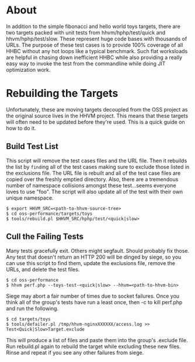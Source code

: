 About
=====

In addition to the simple fibonacci and hello world toys targets, there are two targets packed with unit
tests from hhvm/hphp/test/quick and hhvm/hphp/test/slow. These represent huge code bases with thousands
of URLs. The purpose of these test cases is to provide 100% coverage of all HHBC without any hot loops
like a typical benchmark. Such flat worksloads are helpful in chasing down inefficient HHBC while also
providing a really easy way to invoke the test from the commandline while doing JIT optimization work.


Rebuilding the Targets
======================

Unfortunately, these are moving targets decoupled from the OSS project as the original source lives
in the HHVM project. This means that these targets will often need to be updated before they're used.
This is a quick guide on how to do it.

Build Test List
---------------

This script will remove the test cases files and the URL file. Then it rebuilds the list by `find`ing
all of the test cases making sure to exclude those listed in the exclusions file. The URL file is
rebuilt and all of the test case files are copied over the freshly emptied directory. Also,
there are a tremendous number of namespace collisions amongst these test...seems everyone loves to use
"foo". The script will also update all of the test with their own unique namespace.

    $ export HHVM_SRC=<path-to-hhvm-source-tree>
    $ cd oss-performance/targets/toys
    $ tools/rebuild.pl $HHVM_SRC/hphp/test/<quick|slow>

Cull the Failing Tests
----------------------

Many tests gracefully exit. Others might segfault. Should probably fix those. Any test that doesn't
return an HTTP 200 will be dinged by siege, so you can use this script to find them, update the
exclusions file, remove the URLs, and delete the test files.

    $ cd oss-performance
    $ hhvm perf.php --toys-test-<quick|slow> --hhvm=<path-to-hhvm-bin>

Siege may abort a fair number of times due to socket failures. Once you think all of
the group's tests have run a least once, then <ctrl>-c to kill perf.php and run the following.

    $ cd targets/toys
    $ tools/defailer.pl /tmp/hhvm-nginxXXXXXX/access.log >> Test<Quick|Slow>Target.exclude

This will produce a list of files and paste them into the group's .exclude file. Run rebuild.pl
again to rebuild the target while excluding these new files. Rinse and repeat if you see any
other failures from siege.